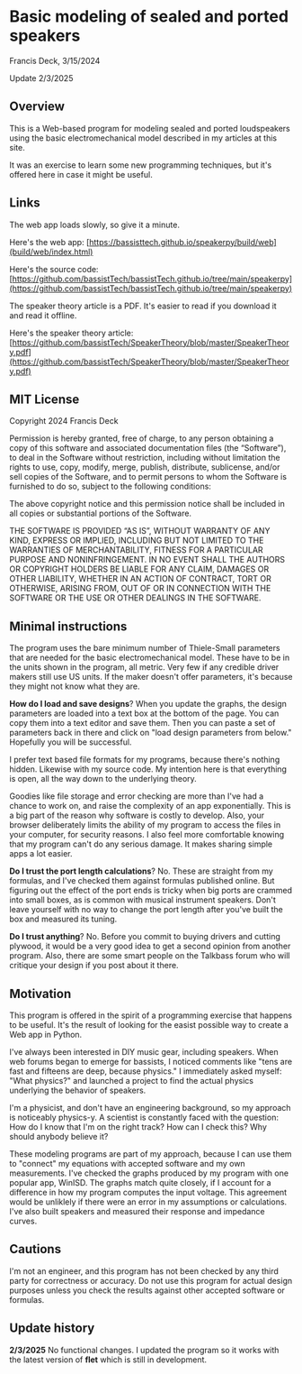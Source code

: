 # Basic modeling of sealed and ported speakers

Francis Deck, 3/15/2024

Update 2/3/2025

## Overview

This is a Web-based program for modeling sealed and ported loudspeakers using the basic electromechanical model described in my articles at this site.

It was an exercise to learn some new programming techniques, but it's offered here in case it might be useful.

## Links

The web app loads slowly, so give it a minute.

Here's the web app: [https://bassisttech.github.io/speakerpy/build/web](build/web/index.html)

Here's the source code: [https://github.com/bassistTech/bassistTech.github.io/tree/main/speakerpy](https://github.com/bassistTech/bassistTech.github.io/tree/main/speakerpy)

The speaker theory article is a PDF. It's easier to read if you download it and read it offline.

Here's the speaker theory article: [https://github.com/bassistTech/SpeakerTheory/blob/master/SpeakerTheory.pdf](https://github.com/bassistTech/SpeakerTheory/blob/master/SpeakerTheory.pdf)

## MIT License

Copyright 2024 Francis Deck

Permission is hereby granted, free of charge, to any person obtaining a copy of this software and associated documentation files (the “Software”), to deal in the Software without restriction, including without limitation the rights to use, copy, modify, merge, publish, distribute, sublicense, and/or sell copies of the Software, and to permit persons to whom the Software is furnished to do so, subject to the following conditions:

The above copyright notice and this permission notice shall be included in all copies or substantial portions of the Software.

THE SOFTWARE IS PROVIDED “AS IS”, WITHOUT WARRANTY OF ANY KIND, EXPRESS OR IMPLIED, INCLUDING BUT NOT LIMITED TO THE WARRANTIES OF MERCHANTABILITY, FITNESS FOR A PARTICULAR PURPOSE AND NONINFRINGEMENT. IN NO EVENT SHALL THE AUTHORS OR COPYRIGHT HOLDERS BE LIABLE FOR ANY CLAIM, DAMAGES OR OTHER LIABILITY, WHETHER IN AN ACTION OF CONTRACT, TORT OR OTHERWISE, ARISING FROM, OUT OF OR IN CONNECTION WITH THE SOFTWARE OR THE USE OR OTHER DEALINGS IN THE SOFTWARE.

## Minimal instructions

The program uses the bare minimum number of Thiele-Small parameters that are needed for the basic electromechanical model. These have to be in the units shown in the program, all metric. Very few if any credible driver makers still use US units. If the maker doesn't offer parameters, it's because they might not know what they are.

**How do I load and save designs**? When you update the graphs, the design parameters are loaded into a text box at the bottom of the page. You can copy them into a text editor and save them. Then you can paste a set of parameters back in there and click on "load design parameters from below." Hopefully you will be successful.

I prefer text based file formats for my programs, because there's nothing hidden. Likewise with my source code. My intention here is that everything is open, all the way down to the underlying theory.

Goodies like file storage and error checking are more than I've had a chance to work on, and raise the complexity of an app exponentially. This is a big part of the reason why software is costly to develop. Also, your browser deliberately limits the ability of my program to access the files in your computer, for security reasons. I also feel more comfortable knowing that my program can't do any serious damage. It makes sharing simple apps a lot easier.

**Do I trust the port length calculations**? No. These are straight from my formulas, and I've checked them against formulas published online. But figuring out the effect of the port ends is tricky when big ports are crammed into small boxes, as is common with musical instrument speakers. Don't leave yourself with no way to change the port length after you've built the box and measured its tuning.

**Do I trust anything**? No. Before you commit to buying drivers and cutting plywood, it would be a very good idea to get a second opinion from another program. Also, there are some smart people on the Talkbass forum who will critique your design if you post about it there.

## Motivation

This program is offered in the spirit of a programming exercise that happens to be useful. It's the result of looking for the easist possible way to create a Web app in Python.

I've always been interested in DIY music gear, including speakers. When web forums began to emerge for bassists, I noticed comments like "tens are fast and fifteens are deep, because physics." I immediately asked myself: "What physics?" and launched a project to find the actual physics underlying the behavior of speakers.

I'm a physicist, and don't have an engineering background, so my approach is noticeably physics-y. A scientist is constantly faced with the question: How do I know that I'm on the right track? How can I check this? Why should anybody believe it?

These modeling programs are part of my approach, because I can use them to "connect" my equations with accepted software and my own measurements. I've checked the graphs produced by my program with one popular app, WinISD. The graphs match quite closely, if I account for a difference in how my program computes the input voltage. This agreement would be unliklely if there were an error in my assumptions or calculations. I've also built speakers and measured their response and impedance curves.

## Cautions

I'm not an engineer, and this program has not been checked by any third party for correctness or accuracy. Do not use this program for actual design purposes unless you check the results against other accepted software or formulas.

## Update history

**2/3/2025** No functional changes. I updated the program so it works with the latest version of **flet** which is still in development.